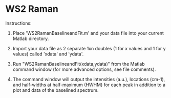 # WS2 Raman

Instructions:

1. Place 'WS2RamanBaselineandFit.m' and your data file into your current Matlab directory.

2. Import your data file as 2 separate 1xn doubles (1 for x values and 1 for y values) called 'xdata' and 'ydata'.

3. Run "WS2RamanBaselineandFit(xdata,ydata)" from the Matlab command window (for more advanced options, see file comments).

4. The command window will output the intensities (a.u.), locations (cm-1), and half-widths at half-maximum (HWHM) for each peak in addition to a plot and data of the baselined spectrum.
